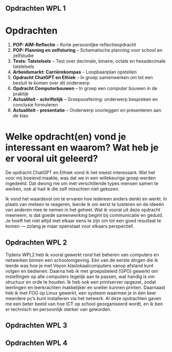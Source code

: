 ## Opdrachten WPL 1

# Opdrachten

<p style="max-width: 97%;">

1. **POP: AIM-Reflectie** – Korte persoonlijke reflectieopdracht  
2. **POP: Planning en zelfsturing** – Schematische planning voor school en zelfstudie  
3. **Tests: Talstelsels** – Test over decimale, binaire, octale en hexadecimale talstelsels  
4. **Arbeidsmarkt: Carrièrekompas** – Loopbaanplan opstellen  
5. **Opdracht ChatGPT en Ethiek** – In groep samenwerken om tot een besluit te komen over dit onderwerp  
6. **Opdracht Computerbouwen** – In groep een computer bouwen in de praktijk  
7. **Actualiteit - schriftelijk** – Groepsoefening: onderwerp bespreken en conclusie formuleren  
8. **Actualiteit - presentatie** – Onderwerp voorleggen en presenteren aan de klas  

</p>

# Welke opdracht(en) vond je interessant en waarom? Wat heb je er vooral uit geleerd?

<p style="max-width: 97%;">De opdracht ChatGPT en Ethiek vond ik het meest interessant. Wat het voor mij boeiend maakte, was dat we in een willekeurige groep werden ingedeeld. Dat dwong me om met verschillende types mensen samen te werken, ook al had ik die zelf misschien niet gekozen.

Ik vond het waardevol om te ervaren hoe iedereen anders denkt en werkt. In plaats van meteen te reageren, leerde ik om eerst te luisteren en de ideeën van anderen mee te nemen in het geheel. Wat ik vooral uit deze opdracht meeneem, is dat goede samenwerking begint bij communicatie en geduld. Je hoeft het niet altijd met elkaar eens te zijn om tot een goed resultaat te komen — zolang je maar openstaat voor elkaars perspectief.</p>


## Opdrachten WPL 2

Tijdens WPL2 heb ik vooral gewerkt rond het beheren van computers en netwerken binnen een schoolomgeving. Eén van de eerste dingen die ik leerde was hoe je met Veyon klaslokaalcomputers vanop afstand kunt volgen en bedienen. Daarna heb ik met groepsbeleid (GPO) gewerkt om instellingen op alle computers tegelijk aan te passen, wat handig is om structuur en orde te houden. Ik heb ook een printserver opgezet, zodat leerlingen en leerkrachten makkelijker en sneller kunnen printen. Daarnaast heb ik met FOG op Linux gewerkt, een systeem waarmee je in één keer meerdere pc’s kunt installeren via het netwerk. Al deze opdrachten gaven me een beter beeld van hoe ICT op school georganiseerd wordt, en ik ben er technisch en persoonlijk sterker van geworden.

## Opdrachten WPL 3

## Opdrachten WPL 4
